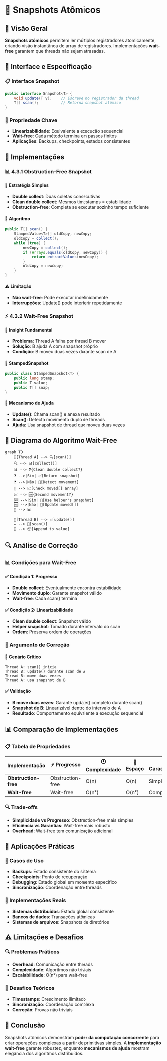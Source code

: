 # 📸 Snapshots Atômicos

## 🎯 Visão Geral

**Snapshots atômicos** permitem ler múltiplos registradores atomicamente, criando visão instantânea de array de registradores. Implementações **wait-free** garantem que threads não sejam atrasadas.

## 🔧 Interface e Especificação

### 📋 Interface Snapshot
```java
public interface Snapshot<T> {
    void update(T v);    // Escreve no registrador da thread
    T[] scan();          // Retorna snapshot atômico
}
```

### 🎯 Propriedade Chave
- **Linearizabilidade**: Equivalente a execução sequencial
- **Wait-free**: Cada método termina em passos finitos
- **Aplicações**: Backups, checkpoints, estados consistentes

## 🔄 Implementações

### 📊 4.3.1 Obstruction-Free Snapshot

#### 🎯 Estratégia Simples
- **Double collect**: Duas coletas consecutivas
- **Clean double collect**: Mesmos timestamps = estabilidade
- **Obstruction-free**: Completa se executar sozinho tempo suficiente

#### 🔧 Algoritmo
```java
public T[] scan() {
    StampedValue<T>[] oldCopy, newCopy;
    oldCopy = collect();
    while (true) {
        newCopy = collect();
        if (Arrays.equals(oldCopy, newCopy)) {
            return extractValues(newCopy);
        }
        oldCopy = newCopy;
    }
}
```

#### ⚠️ Limitação
- **Não wait-free**: Pode executar indefinidamente
- **Interrupções**: Update() pode interferir repetidamente

### ⚡ 4.3.2 Wait-Free Snapshot

#### 🎯 Insight Fundamental
- **Problema**: Thread A falha por thread B mover
- **Solução**: B ajuda A com snapshot próprio
- **Condição**: B moveu duas vezes durante scan de A

#### 🔧 StampedSnapshot
```java
public class StampedSnapshot<T> {
    public long stamp;
    public T value;
    public T[] snap;
}
```

#### 🎯 Mecanismo de Ajuda
- **Update()**: Chama scan() e anexa resultado
- **Scan()**: Detecta movimento duplo de threads
- **Ajuda**: Usa snapshot de thread que moveu duas vezes

## 🎨 Diagrama do Algoritmo Wait-Free

```mermaid
graph TD
    👤[Thread A] --> 🔍[scan()]
    🔍 --> 📊[collect()]
    📊 --> ❓{Clean double collect?}
    ❓ -->|Sim| ✅[Return snapshot]
    ❓ -->|Não| 🔄[Detect movement]
    🔄 --> 📈[Check moved[] array]
    📈 --> 🆘{Second movement?}
    🆘 -->|Sim| 🎁[Use helper's snapshot]
    🆘 -->|Não| 📝[Update moved[]]
    📝 --> 📊
    
    👤[Thread B] --> ✏️[update()]
    ✏️ --> 📸[scan()]
    📸 --> 📦[Append to value]
```

## 🔍 Análise de Correção

### 📊 Condições para Wait-Free

#### ✅ Condição 1: Progresso
- **Double collect**: Eventualmente encontra estabilidade
- **Movimento duplo**: Garante snapshot válido
- **Wait-free**: Cada scan() termina

#### ✅ Condição 2: Linearizabilidade
- **Clean double collect**: Snapshot válido
- **Helper snapshot**: Tomado durante intervalo do scan
- **Ordem**: Preserva ordem de operações

### 🎯 Argumento de Correção

#### 🔧 Cenário Crítico
```
Thread A: scan() inicia
Thread B: update() durante scan de A
Thread B: move duas vezes
Thread A: usa snapshot de B
```

#### ✅ Validação
- **B move duas vezes**: Garante update() completo durante scan()
- **Snapshot de B**: Linearizável dentro do intervalo de A
- **Resultado**: Comportamento equivalente a execução sequencial

## 📊 Comparação de Implementações

### 📋 Tabela de Propriedades
| Implementação | ⚡ Progresso | 🕐 Complexidade | 💾 Espaço | 📝 Característica |
|---------------|--------------|-----------------|-----------|-------------------|
| **Obstruction-free** | Obstruction-free | O(n) | O(n) | Simples |
| **Wait-free** | Wait-free | O(n²) | O(n²) | Complexa |

### 🔍 Trade-offs
- **Simplicidade vs Progresso**: Obstruction-free mais simples
- **Eficiência vs Garantias**: Wait-free mais robusto
- **Overhead**: Wait-free tem comunicação adicional

## 🎯 Aplicações Práticas

### 📸 Casos de Uso
- **Backups**: Estado consistente do sistema
- **Checkpoints**: Ponto de recuperação
- **Debugging**: Estado global em momento específico
- **Sincronização**: Coordenação entre threads

### 🔧 Implementações Reais
- **Sistemas distribuídos**: Estado global consistente
- **Bancos de dados**: Transações atômicas
- **Sistemas de arquivos**: Snapshots de diretórios

## ⚠️ Limitações e Desafios

### 🔍 Problemas Práticos
- **Overhead**: Comunicação entre threads
- **Complexidade**: Algoritmos não triviais
- **Escalabilidade**: O(n²) para wait-free

### 🎯 Desafios Teóricos
- **Timestamps**: Crescimento ilimitado
- **Sincronização**: Coordenação complexa
- **Correção**: Provas não triviais

## 🎯 Conclusão

Snapshots atômicos demonstram **poder da computação concorrente** para criar operações complexas a partir de primitivas simples. A **implementação wait-free** garante robustez, enquanto **mecanismos de ajuda** mostram elegância dos algoritmos distribuídos. 